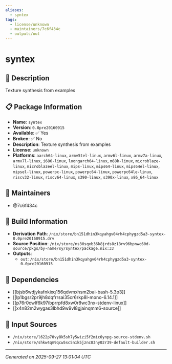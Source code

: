 ```yaml
---
aliases:
  - syntex
tags:
  - license/unknown
  - maintainers/7c6f434c
  - outputs/out
---
```


# syntex

## 📝 Description

Texture synthesis from examples

## 📋 Package Information

- **Name**: `syntex`
- **Version**: `0.0pre20160915`
- **Available**: ✅ Yes
- **Broken**: ✅ No
- **Description**: Texture synthesis from examples
- **License**: `unknown`
- **Platforms**: `aarch64-linux`, `armv5tel-linux`, `armv6l-linux`, `armv7a-linux`, `armv7l-linux`, `i686-linux`, `loongarch64-linux`, `m68k-linux`, `microblaze-linux`, `microblazeel-linux`, `mips-linux`, `mips64-linux`, `mips64el-linux`, `mipsel-linux`, `powerpc-linux`, `powerpc64-linux`, `powerpc64le-linux`, `riscv32-linux`, `riscv64-linux`, `s390-linux`, `s390x-linux`, `x86_64-linux`
## 👥 Maintainers

- @7c6f434c


## 🔧 Build Information

- **Derivation Path**: `/nix/store/bn151dhin3kqyahgv04rh4cphygzd5a3-syntex-0.0pre20160915.drv`
- **Source Position**: `/nix/store/ns30sqxb36k8jrds8z18rv96bpnwc60d-source/pkgs/by-name/sy/syntex/package.nix:33`
- **Outputs**:
  - `out`:  `/nix/store/bn151dhin3kqyahgv04rh4cphygzd5a3-syntex-0.0pre20160915`

## 🔗 Dependencies

- [[bjsb6wdjykafnkixq156qdvmxhsm2bai-bash-5.3p3]]
- [[lp1bgsr2pr9jh8dqfrrsai35cr6rkp8l-mono-6.14.1]]
- [[p76r0cwlf6k97ibprrpfd8xw0r8wc3nx-stdenv-linux]]
- [[x4n82m2wygas3lbhd9w9vl8gjainqmm6-source]]

## 📁 Input Sources

- `/nix/store/l622p70vy8k5sh7y5wizi5f2mic6ynpg-source-stdenv.sh`
- `/nix/store/shkw4qm9qcw5sc5n1k5jznc83ny02r39-default-builder.sh`

---
*Generated on 2025-09-27 13:01:04 UTC*

